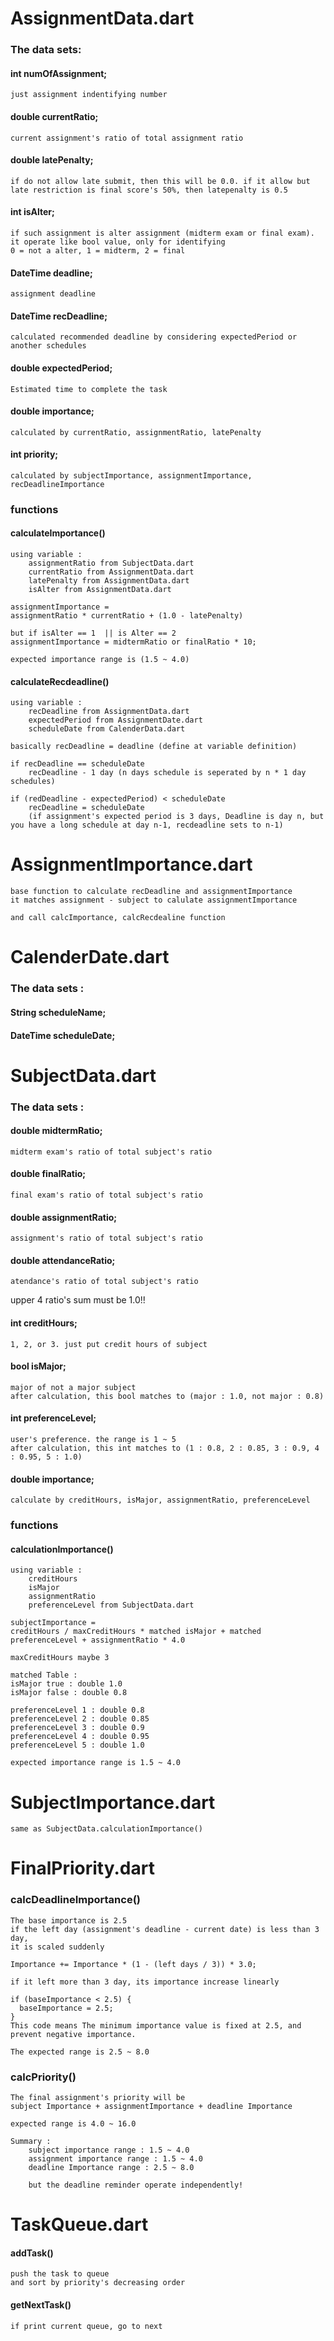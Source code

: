 # AssignmentData.dart
### The data sets:
  #### int numOfAssignment;
    just assignment indentifying number
  #### double currentRatio;
    current assignment's ratio of total assignment ratio
  #### double latePenalty;
    if do not allow late submit, then this will be 0.0. if it allow but late restriction is final score's 50%, then latepenalty is 0.5
  #### int isAlter;
    if such assignment is alter assignment (midterm exam or final exam). it operate like bool value, only for identifying
    0 = not a alter, 1 = midterm, 2 = final
  #### DateTime deadline;
    assignment deadline
  #### DateTime recDeadline;
    calculated recommended deadline by considering expectedPeriod or another schedules
  #### double expectedPeriod;
    Estimated time to complete the task
  #### double importance;
    calculated by currentRatio, assignmentRatio, latePenalty
  #### int priority;
    calculated by subjectImportance, assignmentImportance, recDeadlineImportance

### functions
#### calculateImportance()
    using variable : 
        assignmentRatio from SubjectData.dart
        currentRatio from AssignmentData.dart
        latePenalty from AssignmentData.dart
        isAlter from AssignmentData.dart

    assignmentImportance = 
    assignmentRatio * currentRatio + (1.0 - latePenalty)

    but if isAlter == 1  || is Alter == 2
    assignmentImportance = midtermRatio or finalRatio * 10;

    expected importance range is (1.5 ~ 4.0)

#### calculateRecdeadline()
    using variable :
        recDeadline from AssignmentData.dart
        expectedPeriod from AssignmentDate.dart
        scheduleDate from CalenderData.dart
    
    basically recDeadline = deadline (define at variable definition)

    if recDeadline == scheduleDate
        recDeadline - 1 day (n days schedule is seperated by n * 1 day schedules)
    
    if (redDeadline - expectedPeriod) < scheduleDate
        recDeadline = scheduleDate
        (if assignment's expected period is 3 days, Deadline is day n, but you have a long schedule at day n-1, recdeadline sets to n-1)



# AssignmentImportance.dart
    base function to calculate recDeadline and assignmentImportance
    it matches assignment - subject to calulate assignmentImportance

    and call calcImportance, calcRecdealine function


# CalenderDate.dart
### The data sets :
  #### String scheduleName;
  #### DateTime scheduleDate;


# SubjectData.dart
### The data sets :
  #### double midtermRatio;
    midterm exam's ratio of total subject's ratio
  #### double finalRatio;
    final exam's ratio of total subject's ratio
  #### double assignmentRatio;
    assignment's ratio of total subject's ratio
  #### double attendanceRatio;
    atendance's ratio of total subject's ratio

  upper 4 ratio's sum must be 1.0!!
  #### int creditHours;
    1, 2, or 3. just put credit hours of subject
  #### bool isMajor;
    major of not a major subject
    after calculation, this bool matches to (major : 1.0, not major : 0.8)
  #### int preferenceLevel;
    user's preference. the range is 1 ~ 5
    after calculation, this int matches to (1 : 0.8, 2 : 0.85, 3 : 0.9, 4 : 0.95, 5 : 1.0)
  #### double importance;
    calculate by creditHours, isMajor, assignmentRatio, preferenceLevel

### functions
#### calculationImportance()
    using variable :
        creditHours
        isMajor
        assignmentRatio
        preferenceLevel from SubjectData.dart
    
    subjectImportance = 
    creditHours / maxCreditHours * matched isMajor + matched preferenceLevel + assignmentRatio * 4.0

    maxCreditHours maybe 3
    
    matched Table : 
    isMajor true : double 1.0
    isMajor false : double 0.8

    preferenceLevel 1 : double 0.8
    preferenceLevel 2 : double 0.85 
    preferenceLevel 3 : double 0.9 
    preferenceLevel 4 : double 0.95 
    preferenceLevel 5 : double 1.0

    expected importance range is 1.5 ~ 4.0


# SubjectImportance.dart
    same as SubjectData.calculationImportance()


# FinalPriority.dart
### calcDeadlineImportance()
    The base importance is 2.5
    if the left day (assignment's deadline - current date) is less than 3 day,
    it is scaled suddenly

    Importance += Importance * (1 - (left days / 3)) * 3.0;

    if it left more than 3 day, its importance increase linearly

    if (baseImportance < 2.5) {
      baseImportance = 2.5;
    }
    This code means The minimum importance value is fixed at 2.5, and prevent negative importance.

    The expected range is 2.5 ~ 8.0

### calcPriority()
    The final assignment's priority will be
    subject Importance + assignmentImportance + deadline Importance

    expected range is 4.0 ~ 16.0
    
    Summary :
        subject importance range : 1.5 ~ 4.0
        assignment importance range : 1.5 ~ 4.0
        deadline Importance range : 2.5 ~ 8.0

        but the deadline reminder operate independently!


# TaskQueue.dart
#### addTask()
    push the task to queue
    and sort by priority's decreasing order

#### getNextTask()
    if print current queue, go to next